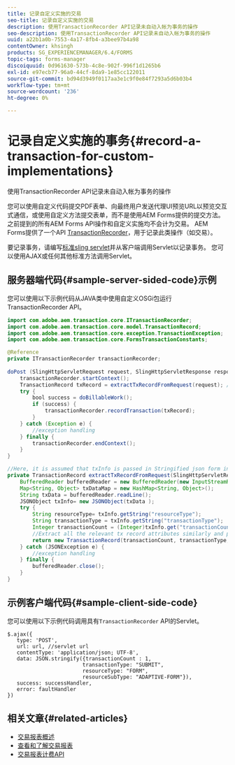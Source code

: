 ```yaml
---
title: 记录自定义实施的交易
seo-title: 记录自定义实施的交易
description: 使用TransactionRecorder API记录未自动入帐为事务的操作
seo-description: 使用TransactionRecorder API记录未自动入帐为事务的操作
uuid: a22b1a0b-7553-4a17-8fb4-a3bee97b4a98
contentOwner: khsingh
products: SG_EXPERIENCEMANAGER/6.4/FORMS
topic-tags: forms-manager
discoiquuid: 0d961630-573b-4c8e-902f-996f1d1265b6
exl-id: e97ecb77-96a0-44cf-8da9-1e85cc122011
source-git-commit: bd94d3949f0117aa3e1c9f0e84f7293a5d6b03b4
workflow-type: tm+mt
source-wordcount: '236'
ht-degree: 0%

---
```


# 记录自定义实施的事务{#record-a-transaction-for-custom-implementations}

使用TransactionRecorder API记录未自动入帐为事务的操作

您可以使用自定义代码提交PDF表单、向最终用户发送代理UI预览URL以预览交互式通信，或使用自定义方法提交表单，而不是使用AEM Forms提供的提交方法。 之前提到的所有AEM Forms API操作和自定义实施均不会计为交易。 AEM Forms提供了一个API [TransactionRecorder](https://helpx.adobe.com/experience-manager/6-4/forms/javadocs/com/adobe/aem/transaction/core/ITransactionRecorder.html)，用于记录此类操作（如交易）。

要记录事务，请编写[标准sling servlet](https://helpx.adobe.com/experience-manager/using/custom-sling-servlets.html)并从客户端调用Servlet以记录事务。 您可以使用AJAX或任何其他标准方法调用Servlet。

## 服务器端代码{#sample-server-sided-code}示例

您可以使用以下示例代码从JAVA类中使用自定义OSGi包运行TransactionRecorder API。

```java
import com.adobe.aem.transaction.core.ITransactionRecorder;
import com.adobe.aem.transaction.core.model.TransactionRecord;
import com.adobe.aem.transaction.core.exception.TransactionException;
import com.adobe.aem.transaction.core.FormsTransactionConstants;

@Reference
private ITransactionRecorder transactionRecorder;
 
doPost (SlingHttpServletRequest request, SlingHttpServletResponse response) {
    transactionRecorder.startContext();
    TransactionRecord txRecord = extractTxRecordFromRequest(request); //extract transaction relevant data from request
    try {
        bool success = doBillableWork();
        if (success) {
            transactionRecorder.recordTransaction(txRecord);
        }
    } catch (Exception e) {
        //exception handling
    } finally {
        transactionRecorder.endContext();
    }
}

//Here, it is assumed that txInfo is passed in Stringified json form in the ajax call (in data parameter). You can pass txInfo from client in any way that you find suitable.
private TransactionRecord extractTxRecordFromRequest(SlingHttpServletRequest request) {
    BufferedReader bufferedReader = new BufferedReader(new InputStreamReader(request.getInputStream()));
    Map<String, Object> txDataMap = new HashMap<String, Object>();
    String txData = bufferedReader.readLine();
    JSONObject txInfo= new JSONObject(txData );
    try {
        String resourceType= txInfo.getString("resourceType");
        String transactionType = txInfo.getString("transactionType");
        Integer transactionCount = (Integer)txInfo.get("transactionCount");
        //Extract all the relevant tx record attributes similarly and pass them in Transaction Record constructor as per the java doc}
        return new TransactionRecord(transactionCount, transactionType, resourceType, ..);
    } catch (JSONException e) {
        //exception handling
    } finally {
        bufferedReader.close();
    }
}
```

## 示例客户端代码{#sample-client-side-code}

您可以使用以下示例代码调用具有`TransactionRecorder` API的Servlet。

```
$.ajax({
   type: 'POST',
   url: url, //servlet url
   contentType: 'application/json; UTF-8',
   data: JSON.stringify({transactionCount : 1, 
                        transactionType: "SUBMIT",
                        resourceType: "FORM",
                        resourceSubType: "ADAPTIVE-FORM"}),
   success: successHandler,
   error: faultHandler
})
```

## 相关文章{#related-articles}

* [交易报表概述](/help/forms/using/transaction-reports-overview.md)
* [查看和了解交易报表](/help/forms/using/viewing-and-understanding-transaction-reports.md)
* [交易报表计费API](/help/forms/using/transaction-reports-billable-apis.md)

